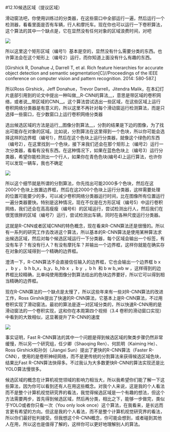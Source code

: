 #12.10候选区域（提议区域）

滑动窗法吧，你使用训练过的分类器，在这些窗口中全部运行一遍，然后运行一个检测器，看看里面是否有车辆，行人和摩托车。现在你也可以运行一下卷积算法，这个算法的其中一个缺点是，它在显然没有任何对象的区域浪费时间，对吧

![](https://cdn.jsdelivr.net/gh/tj-messi/picture/20241005122722.png)

所以这里这个矩形区域（编号1）基本是空的，显然没有什么需要分类的东西。也许算法会在这个矩形上（编号2）运行，而你知道上面没有什么有趣的东西。

[Girshick R, Donahue J, Darrell T, et al. Rich feature hierarchies for accurate object detection and semantic segmentation[C]//Proceedings of the IEEE conference on computer vision and pattern recognition. 2014: 580-587.]

所以Ross Girshick，Jeff Donahue，Trevor Darrell，Jitendra Malik，在本幻灯片底部引用到的论文中提出一种叫做__R-CNN的算法__，意思是带区域的卷积网络，或者说__带区域的CNN__。这个算法尝试选出一些区域，在这些区域上运行卷积网络分类器是有意义的，所以这里不再针对每个滑动窗运行检测算法，而是只选择一些窗口，在少数窗口上运行卷积网络分类器

选出候选区域的方法是运行__图像分割算法__，分割的结果是下边的图像，为了找出可能存在对象的区域。比如说，分割算法在这里得到一个色块，所以你可能会选择这样的边界框（编号1），然后在这个色块上运行分类器，就像这个绿色的东西（编号2），在这里找到一个色块，接下来我们还会在那个矩形上（编号2）运行一次分类器，看看有没有东西。在这种情况下，如果在蓝色色块上（编号3）运行分类器，希望你能检测出一个行人，如果你在青色色块(编号4)上运行算法，也许你可以发现一辆车，我也不确定

![](https://cdn.jsdelivr.net/gh/tj-messi/picture/20241005123316.png)

所以这个细节就是所谓的分割算法，你先找出可能2000多个色块，然后在这2000个色块上放置边界框，然后在这2000个色块上运行分类器，这样需要处理的位置可能要少的多，可以减少卷积网络分类器运行时间，比在图像所有位置运行一遍分类器要快。特别是这种情况，现在不仅是在方形区域（编号5）中运行卷积网络，我们还会在高高瘦瘦（编号6）的区域运行，尝试检测出行人，然后我们在很宽很胖的区域（编号7）运行，尝试检测出车辆，同时在各种尺度运行分类器。

这就是R-CNN或者区域CNN的特色概念，现在看来R-CNN算法还是很慢的。所以有一系列的研究工作去改进这个算法，所以基本的R-CNN算法是使用某种算法求出候选区域，然后对每个候选区域运行一下分类器，每个区域会输出一个标签，有没有车子？有没有行人？有没有摩托车？并输出一个边界框，这样你就能在确实存在对象的区域得到一个精确的边界框。

澄清一下，R-CNN算法不会直接信任输入的边界框，它也会输出一个边界框 b x ， b y ， b h b_x，b_y，b_hb 
x
​
 ，b 
y
​
 ，b 
h
​
  和 b w b_wb 
w
​
  ，这样得到的边界框比较精确，比单纯使用图像分割算法给出的色块边界要好，所以它可以得到相当精确的边界框。

现在R-CNN算法的一个缺点是太慢了，所以这些年来有一些对R-CNN算法的改进工作，Ross Girshik提出了快速的R-CNN算法，它基本上是R-CNN算法，不过用卷积实现了滑动窗法。最初的算法是逐一对区域分类的，所以快速R-CNN用的是滑动窗法的一个卷积实现，这和你在本周第四个视频（3.4 卷积的滑动窗口实现）中看到的大致相似，这显著提升了R-CNN的速度

![](https://cdn.jsdelivr.net/gh/tj-messi/picture/20241005123401.png)

事实证明，Fast R-CNN算法的其中一个问题是得到候选区域的聚类步骤仍然非常缓慢，所以另一个研究组，任少卿（Shaoqing Ren）、何凯明（Kaiming He）、Ross Girshick和孙剑（Jiangxi Sun）提出了更快的R-CNN算法（Faster R-CNN），使用的是卷积神经网络，而不是更传统的分割算法来获得候选区域色块，结果比Fast R-CNN算法快得多。不过我认为大多数更快R-CNN的算法实现还是比YOLO算法慢很多。

候选区域的概念在计算机视觉领域的影响力相当大，所以我希望你们能了解一下这些算法，因为你可以看到还有人在用这些概念。对我个人来说，这是我的个人看法而不是整个计算机视觉研究界的看法，我觉得候选区域是一个有趣的想法，但这个方法需要两步，首先得到候选区域，然后再分类，相比之下，能够一步做完，类似于YOLO或者你只看一次（You only look once）这个算法，在我看来，是长远而言更有希望的方向。但这是我的个人看法，而不是整个计算机视觉研究界的看法，所以你们最好批判接受。但我想这个R-CNN概念，你可能会想到，或者碰到其他人在用，所以这也是值得了解的，这样你可以更好地理解别人的算法。

